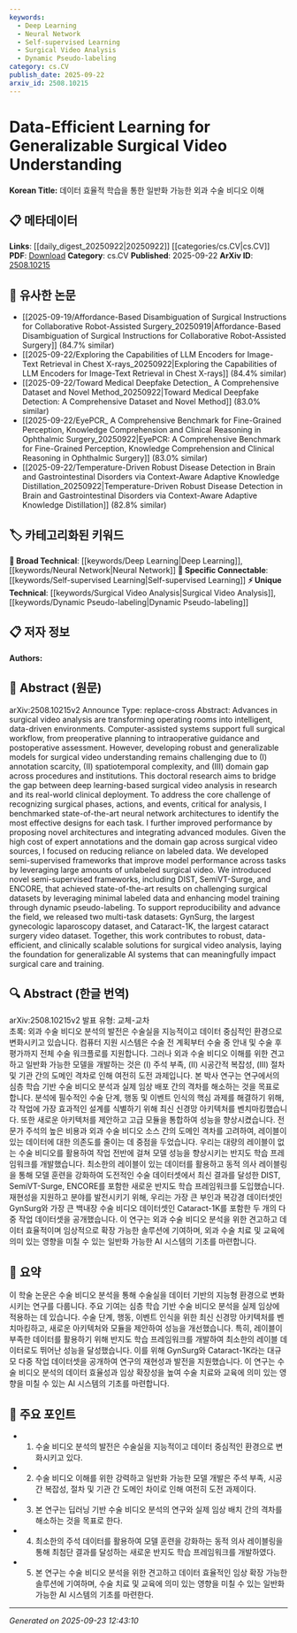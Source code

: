 ```yaml
---
keywords:
  - Deep Learning
  - Neural Network
  - Self-supervised Learning
  - Surgical Video Analysis
  - Dynamic Pseudo-labeling
category: cs.CV
publish_date: 2025-09-22
arxiv_id: 2508.10215
---
```


<!-- KEYWORD_LINKING_METADATA:
{
  "processed_timestamp": "2025-09-23T12:43:10.992502",
  "vocabulary_version": "1.0",
  "selected_keywords": [
    "Deep Learning",
    "Neural Network",
    "Self-supervised Learning",
    "Surgical Video Analysis",
    "Dynamic Pseudo-labeling"
  ],
  "rejected_keywords": [],
  "similarity_scores": {
    "Deep Learning": 0.85,
    "Neural Network": 0.8,
    "Self-supervised Learning": 0.82,
    "Surgical Video Analysis": 0.78,
    "Dynamic Pseudo-labeling": 0.77
  },
  "extraction_method": "AI_prompt_based",
  "budget_applied": true,
  "candidates_json": {
    "candidates": [
      {
        "surface": "Deep Learning",
        "canonical": "Deep Learning",
        "aliases": [],
        "category": "broad_technical",
        "rationale": "Deep Learning is a foundational technique for surgical video analysis, linking to various neural network architectures discussed.",
        "novelty_score": 0.45,
        "connectivity_score": 0.88,
        "specificity_score": 0.65,
        "link_intent_score": 0.85
      },
      {
        "surface": "Neural Network Architectures",
        "canonical": "Neural Network",
        "aliases": [
          "Neural Networks"
        ],
        "category": "broad_technical",
        "rationale": "Neural Networks are central to the paper's exploration of effective designs for surgical video tasks.",
        "novelty_score": 0.5,
        "connectivity_score": 0.82,
        "specificity_score": 0.7,
        "link_intent_score": 0.8
      },
      {
        "surface": "Semi-supervised Frameworks",
        "canonical": "Self-supervised Learning",
        "aliases": [
          "Semi-supervised Learning"
        ],
        "category": "specific_connectable",
        "rationale": "The paper's novel frameworks leverage unlabeled data, aligning with self-supervised learning concepts.",
        "novelty_score": 0.68,
        "connectivity_score": 0.75,
        "specificity_score": 0.78,
        "link_intent_score": 0.82
      },
      {
        "surface": "Surgical Video Analysis",
        "canonical": "Surgical Video Analysis",
        "aliases": [
          "Surgical Video Understanding"
        ],
        "category": "unique_technical",
        "rationale": "This is a specialized application area, crucial for linking domain-specific research.",
        "novelty_score": 0.72,
        "connectivity_score": 0.65,
        "specificity_score": 0.85,
        "link_intent_score": 0.78
      },
      {
        "surface": "Dynamic Pseudo-labeling",
        "canonical": "Dynamic Pseudo-labeling",
        "aliases": [],
        "category": "unique_technical",
        "rationale": "Dynamic pseudo-labeling is a novel method enhancing model training, relevant for semi-supervised learning.",
        "novelty_score": 0.75,
        "connectivity_score": 0.6,
        "specificity_score": 0.8,
        "link_intent_score": 0.77
      }
    ],
    "ban_list_suggestions": [
      "method",
      "performance",
      "experiment"
    ]
  },
  "decisions": [
    {
      "candidate_surface": "Deep Learning",
      "resolved_canonical": "Deep Learning",
      "decision": "linked",
      "scores": {
        "novelty": 0.45,
        "connectivity": 0.88,
        "specificity": 0.65,
        "link_intent": 0.85
      }
    },
    {
      "candidate_surface": "Neural Network Architectures",
      "resolved_canonical": "Neural Network",
      "decision": "linked",
      "scores": {
        "novelty": 0.5,
        "connectivity": 0.82,
        "specificity": 0.7,
        "link_intent": 0.8
      }
    },
    {
      "candidate_surface": "Semi-supervised Frameworks",
      "resolved_canonical": "Self-supervised Learning",
      "decision": "linked",
      "scores": {
        "novelty": 0.68,
        "connectivity": 0.75,
        "specificity": 0.78,
        "link_intent": 0.82
      }
    },
    {
      "candidate_surface": "Surgical Video Analysis",
      "resolved_canonical": "Surgical Video Analysis",
      "decision": "linked",
      "scores": {
        "novelty": 0.72,
        "connectivity": 0.65,
        "specificity": 0.85,
        "link_intent": 0.78
      }
    },
    {
      "candidate_surface": "Dynamic Pseudo-labeling",
      "resolved_canonical": "Dynamic Pseudo-labeling",
      "decision": "linked",
      "scores": {
        "novelty": 0.75,
        "connectivity": 0.6,
        "specificity": 0.8,
        "link_intent": 0.77
      }
    }
  ]
}
-->

# Data-Efficient Learning for Generalizable Surgical Video Understanding

**Korean Title:** 데이터 효율적 학습을 통한 일반화 가능한 외과 수술 비디오 이해

## 📋 메타데이터

**Links**: [[daily_digest_20250922|20250922]] [[categories/cs.CV|cs.CV]]
**PDF**: [Download](https://arxiv.org/pdf/2508.10215.pdf)
**Category**: cs.CV
**Published**: 2025-09-22
**ArXiv ID**: [2508.10215](https://arxiv.org/abs/2508.10215)

## 🔗 유사한 논문
- [[2025-09-19/Affordance-Based Disambiguation of Surgical Instructions for Collaborative Robot-Assisted Surgery_20250919|Affordance-Based Disambiguation of Surgical Instructions for Collaborative Robot-Assisted Surgery]] (84.7% similar)
- [[2025-09-22/Exploring the Capabilities of LLM Encoders for Image-Text Retrieval in Chest X-rays_20250922|Exploring the Capabilities of LLM Encoders for Image-Text Retrieval in Chest X-rays]] (84.4% similar)
- [[2025-09-22/Toward Medical Deepfake Detection_ A Comprehensive Dataset and Novel Method_20250922|Toward Medical Deepfake Detection: A Comprehensive Dataset and Novel Method]] (83.0% similar)
- [[2025-09-22/EyePCR_ A Comprehensive Benchmark for Fine-Grained Perception, Knowledge Comprehension and Clinical Reasoning in Ophthalmic Surgery_20250922|EyePCR: A Comprehensive Benchmark for Fine-Grained Perception, Knowledge Comprehension and Clinical Reasoning in Ophthalmic Surgery]] (83.0% similar)
- [[2025-09-22/Temperature-Driven Robust Disease Detection in Brain and Gastrointestinal Disorders via Context-Aware Adaptive Knowledge Distillation_20250922|Temperature-Driven Robust Disease Detection in Brain and Gastrointestinal Disorders via Context-Aware Adaptive Knowledge Distillation]] (82.8% similar)

## 🏷️ 카테고리화된 키워드
**🧠 Broad Technical**: [[keywords/Deep Learning|Deep Learning]], [[keywords/Neural Network|Neural Network]]
**🔗 Specific Connectable**: [[keywords/Self-supervised Learning|Self-supervised Learning]]
**⚡ Unique Technical**: [[keywords/Surgical Video Analysis|Surgical Video Analysis]], [[keywords/Dynamic Pseudo-labeling|Dynamic Pseudo-labeling]]

## 📋 저자 정보

**Authors:** 

## 📄 Abstract (원문)

arXiv:2508.10215v2 Announce Type: replace-cross 
Abstract: Advances in surgical video analysis are transforming operating rooms into intelligent, data-driven environments. Computer-assisted systems support full surgical workflow, from preoperative planning to intraoperative guidance and postoperative assessment. However, developing robust and generalizable models for surgical video understanding remains challenging due to (I) annotation scarcity, (II) spatiotemporal complexity, and (III) domain gap across procedures and institutions. This doctoral research aims to bridge the gap between deep learning-based surgical video analysis in research and its real-world clinical deployment. To address the core challenge of recognizing surgical phases, actions, and events, critical for analysis, I benchmarked state-of-the-art neural network architectures to identify the most effective designs for each task. I further improved performance by proposing novel architectures and integrating advanced modules. Given the high cost of expert annotations and the domain gap across surgical video sources, I focused on reducing reliance on labeled data. We developed semi-supervised frameworks that improve model performance across tasks by leveraging large amounts of unlabeled surgical video. We introduced novel semi-supervised frameworks, including DIST, SemiVT-Surge, and ENCORE, that achieved state-of-the-art results on challenging surgical datasets by leveraging minimal labeled data and enhancing model training through dynamic pseudo-labeling. To support reproducibility and advance the field, we released two multi-task datasets: GynSurg, the largest gynecologic laparoscopy dataset, and Cataract-1K, the largest cataract surgery video dataset. Together, this work contributes to robust, data-efficient, and clinically scalable solutions for surgical video analysis, laying the foundation for generalizable AI systems that can meaningfully impact surgical care and training.

## 🔍 Abstract (한글 번역)

arXiv:2508.10215v2 발표 유형: 교체-교차  
초록: 외과 수술 비디오 분석의 발전은 수술실을 지능적이고 데이터 중심적인 환경으로 변화시키고 있습니다. 컴퓨터 지원 시스템은 수술 전 계획부터 수술 중 안내 및 수술 후 평가까지 전체 수술 워크플로를 지원합니다. 그러나 외과 수술 비디오 이해를 위한 견고하고 일반화 가능한 모델을 개발하는 것은 (I) 주석 부족, (II) 시공간적 복잡성, (III) 절차 및 기관 간의 도메인 격차로 인해 여전히 도전 과제입니다. 본 박사 연구는 연구에서의 심층 학습 기반 수술 비디오 분석과 실제 임상 배포 간의 격차를 해소하는 것을 목표로 합니다. 분석에 필수적인 수술 단계, 행동 및 이벤트 인식의 핵심 과제를 해결하기 위해, 각 작업에 가장 효과적인 설계를 식별하기 위해 최신 신경망 아키텍처를 벤치마킹했습니다. 또한 새로운 아키텍처를 제안하고 고급 모듈을 통합하여 성능을 향상시켰습니다. 전문가 주석의 높은 비용과 외과 수술 비디오 소스 간의 도메인 격차를 고려하여, 레이블이 있는 데이터에 대한 의존도를 줄이는 데 중점을 두었습니다. 우리는 대량의 레이블이 없는 수술 비디오를 활용하여 작업 전반에 걸쳐 모델 성능을 향상시키는 반지도 학습 프레임워크를 개발했습니다. 최소한의 레이블이 있는 데이터를 활용하고 동적 의사 레이블링을 통해 모델 훈련을 강화하여 도전적인 수술 데이터셋에서 최신 결과를 달성한 DIST, SemiVT-Surge, ENCORE를 포함한 새로운 반지도 학습 프레임워크를 도입했습니다. 재현성을 지원하고 분야를 발전시키기 위해, 우리는 가장 큰 부인과 복강경 데이터셋인 GynSurg와 가장 큰 백내장 수술 비디오 데이터셋인 Cataract-1K를 포함한 두 개의 다중 작업 데이터셋을 공개했습니다. 이 연구는 외과 수술 비디오 분석을 위한 견고하고 데이터 효율적이며 임상적으로 확장 가능한 솔루션에 기여하며, 외과 수술 치료 및 교육에 의미 있는 영향을 미칠 수 있는 일반화 가능한 AI 시스템의 기초를 마련합니다.

## 📝 요약

이 학술 논문은 수술 비디오 분석을 통해 수술실을 데이터 기반의 지능형 환경으로 변화시키는 연구를 다룹니다. 주요 기여는 심층 학습 기반 수술 비디오 분석을 실제 임상에 적용하는 데 있습니다. 수술 단계, 행동, 이벤트 인식을 위한 최신 신경망 아키텍처를 벤치마킹하고, 새로운 아키텍처와 모듈을 제안하여 성능을 개선했습니다. 특히, 레이블이 부족한 데이터를 활용하기 위해 반지도 학습 프레임워크를 개발하여 최소한의 레이블 데이터로도 뛰어난 성능을 달성했습니다. 이를 위해 GynSurg와 Cataract-1K라는 대규모 다중 작업 데이터셋을 공개하여 연구의 재현성과 발전을 지원했습니다. 이 연구는 수술 비디오 분석의 데이터 효율성과 임상 확장성을 높여 수술 치료와 교육에 의미 있는 영향을 미칠 수 있는 AI 시스템의 기초를 마련합니다.

## 🎯 주요 포인트

- 1. 수술 비디오 분석의 발전은 수술실을 지능적이고 데이터 중심적인 환경으로 변화시키고 있다.
- 2. 수술 비디오 이해를 위한 강력하고 일반화 가능한 모델 개발은 주석 부족, 시공간 복잡성, 절차 및 기관 간 도메인 차이로 인해 여전히 도전 과제이다.
- 3. 본 연구는 딥러닝 기반 수술 비디오 분석의 연구와 실제 임상 배치 간의 격차를 해소하는 것을 목표로 한다.
- 4. 최소한의 주석 데이터를 활용하여 모델 훈련을 강화하는 동적 의사 레이블링을 통해 최첨단 결과를 달성하는 새로운 반지도 학습 프레임워크를 개발하였다.
- 5. 본 연구는 수술 비디오 분석을 위한 견고하고 데이터 효율적인 임상 확장 가능한 솔루션에 기여하며, 수술 치료 및 교육에 의미 있는 영향을 미칠 수 있는 일반화 가능한 AI 시스템의 기초를 마련한다.


---

*Generated on 2025-09-23 12:43:10*